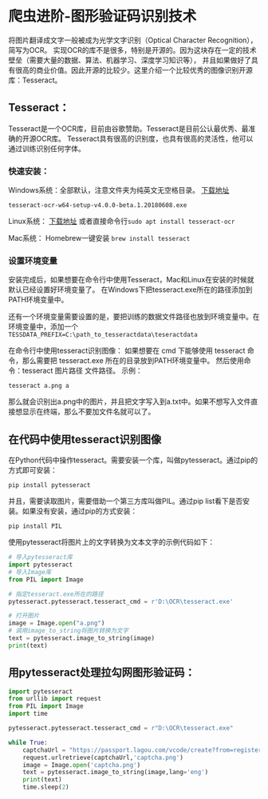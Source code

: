 # 爬虫进阶-图形验证码识别技术

将图片翻译成文字一般被成为光学文字识别（Optical Character Recognition），简写为OCR。
实现OCR的库不是很多，特别是开源的。因为这块存在一定的技术壁垒（需要大量的数据、算法、机器学习、深度学习知识等），
并且如果做好了具有很高的商业价值。因此开源的比较少。这里介绍一个比较优秀的图像识别开源库：Tesseract。

## Tesseract：

Tesseract是一个OCR库，目前由谷歌赞助。Tesseract是目前公认最优秀、最准确的开源OCR库。
Tesseract具有很高的识别度，也具有很高的灵活性，他可以通过训练识别任何字体。
   
### 快速安装：
Windows系统：全部默认，注意文件夹为纯英文无空格目录。
[下载地址](https://github.com/UB-Mannheim/tesseract/wiki)

`tesseract-ocr-w64-setup-v4.0.0-beta.1.20180608.exe`

Linux系统：
[下载地址](https://github.com/tesseract-ocr/tesseract/wiki)
或者直接命令行`sudo apt install tesseract-ocr`

Mac系统：
Homebrew一键安装 `brew install tesseract`

### 设置环境变量

安装完成后，如果想要在命令行中使用Tesseract，Mac和Linux在安装的时候就默认已经设置好环境变量了。
在Windows下把tesseract.exe所在的路径添加到PATH环境变量中。

还有一个环境变量需要设置的是，要把训练的数据文件路径也放到环境变量中。在环境变量中，添加一个
`TESSDATA_PREFIX=C:\path_to_tesseractdata\teseractdata`

在命令行中使用tesseract识别图像：
如果想要在 cmd 下能够使用 tesseract 命令，那么需要把 tesseract.exe 所在的目录放到PATH环境变量中。
然后使用命令：tesseract 图片路径 文件路径。
示例：
```
tesseract a.png a
```
那么就会识别出a.png中的图片，并且把文字写入到a.txt中。如果不想写入文件直接想显示在终端，那么不要加文件名就可以了。

## 在代码中使用tesseract识别图像
在Python代码中操作tesseract。需要安装一个库，叫做pytesseract。通过pip的方式即可安装：
```
pip install pytesseract
```

并且，需要读取图片，需要借助一个第三方库叫做PIL。通过pip list看下是否安装。如果没有安装，通过pip的方式安装：
```
pip install PIL
```

使用pytesseract将图片上的文字转换为文本文字的示例代码如下：
```python
# 导入pytesseract库
import pytesseract
# 导入Image库
from PIL import Image

# 指定tesseract.exe所在的路径
pytesseract.pytesseract.tesseract_cmd = r'D:\OCR\tesseract.exe'

# 打开图片
image = Image.open("a.png")
# 调用image_to_string将图片转换为文字
text = pytesseract.image_to_string(image)
print(text)
```

## 用pytesseract处理拉勾网图形验证码：
```python
import pytesseract
from urllib import request
from PIL import Image
import time

pytesseract.pytesseract.tesseract_cmd = r"D:\OCR\tesseract.exe"

while True:
    captchaUrl = "https://passport.lagou.com/vcode/create?from=register&refresh=1513081451891"
    request.urlretrieve(captchaUrl,'captcha.png')
    image = Image.open('captcha.png')
    text = pytesseract.image_to_string(image,lang='eng')
    print(text)
    time.sleep(2)
```
